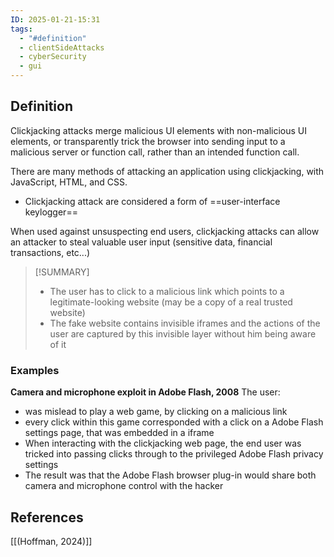 ```yaml
---
ID: 2025-01-21-15:31
tags:
  - "#definition"
  - clientSideAttacks
  - cyberSecurity
  - gui
---
```

## Definition

 Clickjacking attacks merge malicious UI elements with non-malicious UI elements, or transparently trick the browser into sending input to a malicious server or function call, rather than an intended function call.
 
There are many methods of attacking an application using clickjacking, with JavaScript, HTML, and CSS.
- Clickjacking attack are considered a form of ==user-interface keylogger==

When used against unsuspecting end users, clickjacking attacks can allow an attacker to steal valuable user input (sensitive data, financial transactions, etc...)

> [!SUMMARY]
> - The user has to click to a malicious link which points to a legitimate-looking website (may be a copy of a real trusted website)
> - The fake website contains invisible iframes and the actions of the user are captured by this invisible layer without him being aware of it

### Examples

**Camera and microphone exploit in Adobe Flash, 2008** 
The user:
- was mislead to play a web game, by clicking on a malicious link
- every click within this game corresponded with a click on a Adobe Flash settings page, that was embedded in a iframe
- When interacting with the clickjacking web page, the end user was tricked into passing clicks through to the privileged Adobe Flash privacy settings
- The result was that the Adobe Flash browser plug-in would share both camera and microphone control with the hacker

## References
[[(Hoffman, 2024)]]